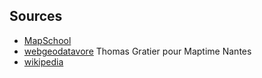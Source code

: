 ## Sources

- [MapSchool](http://mapschool.io/index.fr.html)  <!-- .element target="_blank" -->
- [webgeodatavore](http://labs.webgeodatavore.com/github-maptime-fr/) Thomas Gratier pour Maptime Nantes <!-- .element target="_blank" -->
- [wikipedia](https://fr.wikipedia.org/) <!-- .element target="_blank" -->
